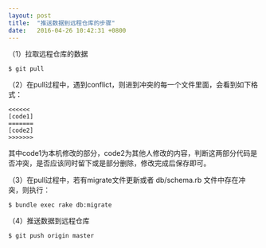 ```yaml
---
layout: post
title:  "推送数据到远程仓库的步骤"
date:   2016-04-26 10:42:31 +0800
---
```

（1）拉取远程仓库的数据

```
$ git pull
```

（2）在pull过程中，遇到conflict，则进到冲突的每一个文件里面，会看到如下格式：

```
<<<<<<
[code1]
=======
[code2]
>>>>>>>
```
其中code1为本机修改的部分，code2为其他人修改的内容，判断这两部分代码是否冲突，是否应该同时留下或是部分删除，修改完成后保存即可。

（3）在pull过程中，若有migrate文件更新或者   db/schema.rb 文件中存在冲突，则执行：

```
$ bundle exec rake db:migrate
```

（4）推送数据到远程仓库

```
$ git push origin master
```